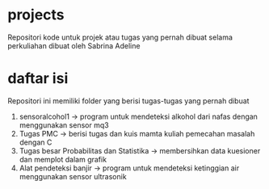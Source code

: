 # projects
Repositori kode untuk projek atau tugas yang pernah dibuat selama perkuliahan
dibuat oleh Sabrina Adeline

# daftar isi
Repositori ini memiliki folder yang berisi tugas-tugas yang pernah dibuat
1. sensoralcohol1 -> program untuk mendeteksi alkohol dari nafas dengan menggunakan sensor mq3 
2. Tugas PMC -> berisi tugas dan kuis mamta kuliah pemecahan masalah dengan C
3. Tugas besar Probabilitas dan Statistika -> membersihkan data kuesioner dan memplot dalam grafik
4. Alat pendeteksi banjir -> program untuk mendeteksi ketinggian air menggunakan sensor ultrasonik
